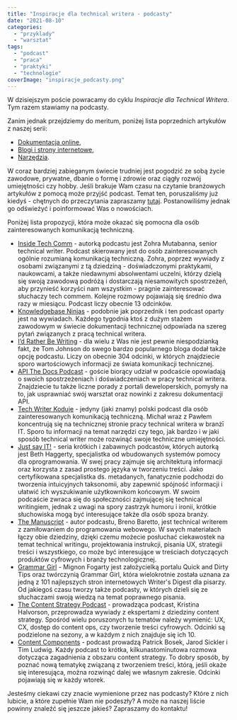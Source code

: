 ```yaml
---
title: "Inspiracje dla technical writera - podcasty"
date: "2021-08-10"
categories: 
  - "przyklady"
  - "warsztat"
tags: 
  - "podcast"
  - "praca"
  - "praktyki"
  - "technologie"
coverImage: "inspiracje_podcasty.png"
---
```


W dzisiejszym poście powracamy do cyklu _Inspiracje dla Technical Writera_. Tym razem stawiamy na podcasty.

Zanim jednak przejdziemy do meritum, poniżej lista poprzednich artykułów z naszej serii:

- [Dokumentacja online](http://techwriter.pl/inspiracje-dla-technical-writera-dokumentacja-online/),
- [Blogi i strony internetowe](http://techwriter.pl/inspiracje-dla-technical-writera-blogi-i-strony-internetowe/),
- [Narzędzia](http://techwriter.pl/inspiracje-dla-technical-writera-narzedzia/).

W coraz bardziej zabieganym świecie trudniej jest pogodzić ze sobą życie zawodowe, prywatne, dbanie o formę i zdrowie oraz ciągły rozwój umiejętności czy hobby. Jeśli brakuje Wam czasu na czytanie branżowych artykułów z pomocą może przyjść podcast. Temat ten, poruszaliśmy już kiedyś - chętnych do przeczytania zapraszamy [tutaj](http://techwriter.pl/naucz-sie-sama-czesc-8/). Postanowiliśmy jednak go odświeżyć i poinformować Was o nowościach.

Poniżej lista propozycji, która może okazać się pomocna dla osób zainteresowanych komunikacją techniczną.

- [Inside Tech Comm](https://www.insidetechcomm.show/) - autorką podcastu jest Zohra Mutabanna, senior technical writer. Podcast skierowany jest do osób zainteresowanych ogólnie rozumianą komunikacją techniczną. Zohra, poprzez wywiady z osobami związanymi z tą dziedziną - doświadczonymi praktykami, naukowcami, a także niedawnymi absolwentami uczelni, którzy dzielą się swoją zawodową podróżą i dostarczają niesamowitych spostrzeżeń, aby przynieść korzyści nam wszystkim - pragnie zainteresować słuchaczy tech commem. Kolejne rozmowy pojawiają się średnio dwa razy w miesiącu. Podcast liczy obecnie 13 odcinków.
- [Knowledgebase Ninjas](https://document360.com/podcast/) - podobnie jak poprzednik i ten podcast oparty jest na wywiadach. Każdego tygodnia ktoś z dużym stażem zawodowym w świecie dokumentacji technicznej odpowiada na szereg pytań związanych z pracą technical writera.
- [I’d Rather Be Writing](https://idratherbewriting.com/category-podcasts/) - dla wielu z Was nie jest pewnie niespodzianką fakt, że Tom Johnson do swego bardzo popularnego bloga dodał także opcję podcastu. Liczy on obecnie 304 odcinki, w których znajdziecie sporo wartościowych informacji ze świata komunikacji technicznej.
- [API The Docs Podcast](https://anchor.fm/api-the-docs-podcast) - goście biorący udział w podcaście opowiadają o swoich spostrzeżeniach i doświadczeniach w pracy technical writera. Znajdziecie tu także liczne porady z portali deweloperskich, pomysły na to, jak usprawniać swój warsztat oraz nowinki z zakresu dokumentacji API.
- [Tech Writer Koduje](https://techwriterkoduje.pl/) - jedyny (jaki znamy) polski podcast dla osób zainteresowanych komunikacją techniczną. Michał wraz z Pawłem koncentrują się na technicznej stronie pracy technical writera w branżī IT. Sporo tu informacji na temat narzędzi czy tego, jak bardzo i w jaki sposób technical writer może rozwinąć swoje techniczne umiejętności.
- [Just say IT!](http://www.justsayit.ca/Content/Home.htm) - seria krótkich i zabawnych podcastów, których autorką jest Beth Haggerty, specjalistka od wbudowanych systemów pomocy dla oprogramowania. W swej pracy zajmuje się architekturą informacji oraz korzysta z zasad prostego języka w tworzeniu treści. Jako certyfikowana specjalistka ds. metadanych, fanatycznie podchodzi do tworzenia intuicyjnych taksonomii, aby zapewnić spójność informacji i ułatwić ich wyszukiwanie użytkownikom końcowym. W swoim podcaście zwraca się do społeczności zajmującej się technical writingiem, jednak z uwagi na spory zastrzyk humoru i ironii, krótkie słuchowiska mogą być interesujące także dla osób spoza branży.
- [The Manuscript](https://podcasts.apple.com/podcast/the-manuscript/id1501843799) - autor podcastu, Breno Baretto, jest technical writerem z zamiłowaniem do programowania webowego. W swych materiałach łączy obie dziedziny, dzięki czemu możecie posłuchać ciekawostek na temat technical writingu, projektowania instrukcji, pisania UX, strategii treści i wszystkiego, co może być interesujące w treściach dotyczących produktów cyfrowych i branży technologicznej.
- [Grammar Girl](https://www.quickanddirtytips.com/grammar-girl) - Mignon Fogarty jest założycielką portalu Quick and Dirty Tips oraz twórczynią Grammar Girl, która wielokrotnie została uznana za jedną z 101 najlepszych stron internetowych Writer's Digest dla pisarzy. Od jakiegoś czasu tworzy także podcasty, w których dzieli się ze słuchaczami swoją wiedzą na temat poprawnego pisania.
- [The Content Strategy Podcast](https://www.contentstrategy.com/) - prowadząca podcast, Kristina Halvorson, przeprowadza wywiady z ekspertami z dziedziny content strategy. Spośród wielu poruszonych tu tematów należy wymienić: UX, CX, dostęp do content ops, czy tworzenie treści cyfrowych. Odcinki są podzielone na sezony, a w każdym z nich znajduje się ich 10.
- [Content Components](https://heretto.com/project/content-components-podcast/) - podcast prowadzą Patrick Bosek, Jarod Sickler i Tim Ludwig. Każdy podcast to krótka, kilkunastominutowa rozmowa dotycząca zagadnienia z obszaru content strategy. To dobry sposób, by poznać nową tematykę związaną z tworzeniem treści, którą, jeśli okaże się interesująca, można rozwinąć dalej we własnym zakresie. Odcinki pojawiają się w każdy wtorek.

Jesteśmy ciekawi czy znacie wymienione przez nas podcasty? Które z nich lubicie, a które zupełnie Wam nie podeszły? A może na naszej liście powinny znaleźć się jeszcze jakieś? Zapraszamy do kontaktu!
